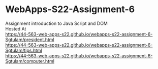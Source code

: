 # WebApps-S22-Assignment-6
Assignment introduction to Java Script and DOM <br>
Hosted At \
<https://44-563-web-apps-s22.github.io/webapps-s22-assignment-6-Sgtulam/president.html> \
<https://44-563-web-apps-s22.github.io/webapps-s22-assignment-6-Sgtulam/tips.html>  \
<https://44-563-web-apps-s22.github.io/webapps-s22-assignment-6-Sgtulam/computer.html>
